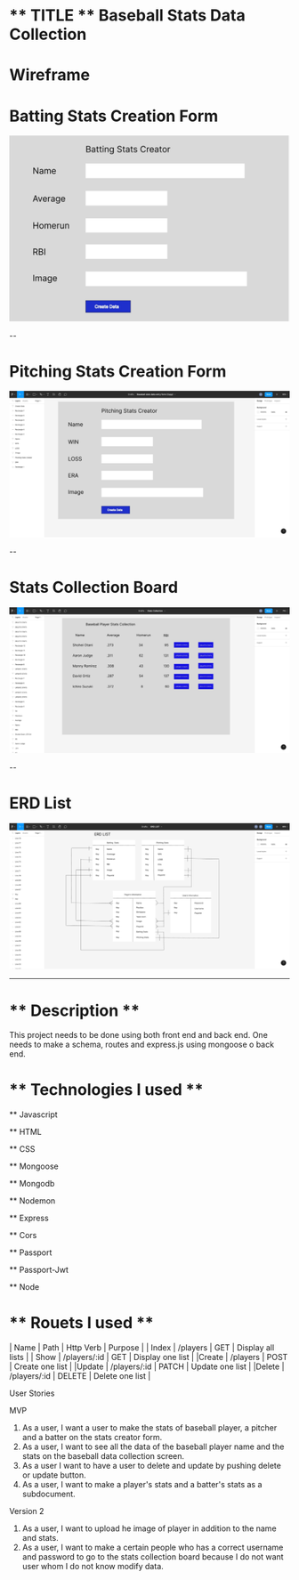 # ** TITLE **  Baseball Stats Data Collection

# Wireframe
# Batting Stats Creation Form
![Wireframe](assets/bat-stats.jpeg)

--
# Pitching Stats Creation Form
![Wireframe](assets/pitch-stats.jpeg)

--
# Stats Collection Board
![Wireframe](assets/stats-collection.jpeg)

--
# ERD List
![Wireframe](assets/ERD.jpeg)



---
# ** Description ** 

This project needs to be done using both front end and back end. One needs to make a schema, routes and express.js using mongoose o back end.  

# ** Technologies I used ** 

** Javascript

** HTML

** CSS

** Mongoose

** Mongodb

** Nodemon

** Express

** Cors

** Passport

** Passport-Jwt

** Node

# ** Rouets I used ** 
| Name	 |  Path	    |     Http Verb	       |        Purpose        |
| Index	 | /players	    |     GET	           |        Display all lists |
| Show	 | /players/:id	|     GET	           |        Display one list |
|Create	 | /players	    |     POST	           |         Create one list |
|Update	 | /players/:id |	  PATCH	           |        Update one list  |
|Delete	 | /players/:id	|     DELETE	       |        Delete one list  |






User Stories

 MVP
  1. As a user, I want a user to make the stats of baseball player, a pitcher and a batter on the stats creator form.
  2. As a user, I want to see all the data of the baseball player name and the stats on the baseball data collection screen. 
  3. As a user I want to have a user to delete and update by pushing delete or update button.
  4. As a user, I want to make a player's stats and a batter's stats as a subdocument. 

  Version 2
  1. As a user, I want to upload he image of player in addition to the name and stats.
  2. As a user, I want to make a certain people who has a correct username and password to go to the stats collection board because I do not want user whom I do not know modify data. 





